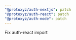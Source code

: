 ```yaml
---
"@protoxyz/auth-nextjs": patch
"@protoxyz/auth-react": patch
"@protoxyz/auth-node": patch
---
```


Fix auth-react import
